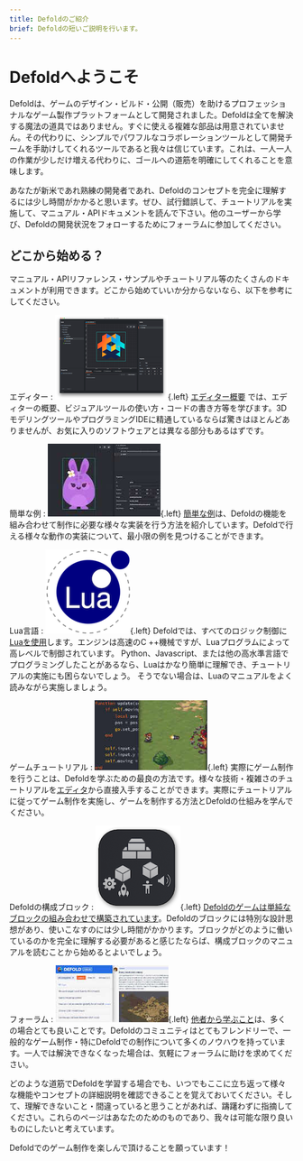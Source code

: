 ```yaml
---
title: Defoldのご紹介
brief: Defoldの短いご説明を行います。
---
```


# Defoldへようこそ

Defoldは、ゲームのデザイン・ビルド・公開（販売）を助けるプロフェッショナルなゲーム製作プラットフォームとして開発されました。Defoldは全てを解決する魔法の道具ではありません。すぐに使える複雑な部品は用意されていません。その代わりに、シンプルでパワフルなコラボレーションツールとして開発チームを手助けしてくれるツールであると我々は信じています。これは、一人一人の作業が少しだけ増える代わりに、ゴールへの道筋を明確にしてくれることを意味します。

あなたが新米であれ熟練の開発者であれ、Defoldのコンセプトを完全に理解するには少し時間がかかると思います。ぜひ、試行錯誤して、チュートリアルを実施して、マニュアル・APIドキュメントを読んで下さい。他のユーザーから学び、Defoldの開発状況をフォローするためにフォーラムに参加してください。

## どこから始める？

マニュアル・APIリファレンス・サンプルやチュートリアル等のたくさんのドキュメントが利用できます。どこから始めていいか分からないなら、以下を参考にしてください。

エディター
: ![エディター概要](images/introduction/editor.png){.left} [エディター概要](/manuals/editor/) では、エディターの概要、ビジュアルツールの使い方・コードの書き方等を学びます。3DモデリングツールやプログラミングIDEに精通しているならば驚きはほとんどありませんが、お気に入りのソフトウェアとは異なる部分もあるはずです。

簡単な例
: ![例](images/introduction/examples.jpg){.left} [簡単な例](/examples/)は、Defoldの機能を組み合わせて制作に必要な様々な実装を行う方法を紹介しています。Defoldで行える様々な動作の実装について、最小限の例を見つけることができます。

Lua言語
: ![Luaの概要](images/introduction/lua.png){.left} Defoldでは、すべてのロジック制御に[Luaを使用](/manuals/lua/)します。エンジンは高速のC ++機械ですが、Luaプログラムによって高レベルで制御されています。 Python、Javascript、または他の高水準言語でプログラミングしたことがあるなら、Luaはかなり簡単に理解でき、チュートリアルの実施にも困らないでしょう。 そうでない場合は、Luaのマニュアルをよく読みながら実施しましょう。

ゲームチュートリアル
: ![チュートリアル](images/introduction/tutorials.jpg){.left} 実際にゲーム制作を行うことは、Defoldを学ぶための最良の方法です。様々な技術・複雑さのチュートリアルを[エディタ](/manuals/editor/)から直接入手することができます。実際にチュートリアルに従ってゲーム制作を実施し、ゲームを制作する方法とDefoldの仕組みを学んでください。

Defoldの構成ブロック
: ![構成ブロック](images/introduction/building_blocks.png){.left} [Defoldのゲームは単純なブロックの組み合わせで構築されています](/manuals/building-blocks/)。Defoldのブロックには特別な設計思想があり、使いこなすのには少し時間がかかります。ブロックがどのように働いているのかを完全に理解する必要があると感じたならば、構成ブロックのマニュアルを読むことから始めるとよいでしょう。

フォーラム
: ![フォーラム](images/introduction/forum.jpg){.left} [他者から学ぶこと](//forum.defold.com/)は、多くの場合とても良いことです。Defoldのコミュニティはとてもフレンドリーで、一般的なゲーム制作・特にDefoldでの制作について多くのノウハウを持っています。一人では解決できなくなった場合は、気軽にフォーラムに助けを求めてください。

どのような道筋でDefoldを学習する場合でも、いつでもここに立ち返って様々な機能やコンセプトの詳細説明を確認できることを覚えておいてください。そして、理解できないこと・間違っていると思うことがあれば、躊躇わずに指摘してください。これらのページはあなたのためのものであり、我々は可能な限り良いものにしたいと考えています。

Defoldでのゲーム制作を楽しんで頂けることを願っています！
